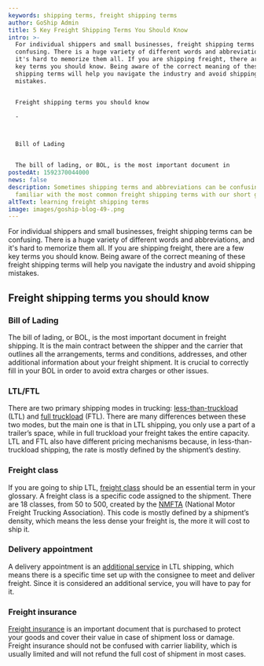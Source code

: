 ```yaml
---
keywords: shipping terms, freight shipping terms
author: GoShip Admin
title: 5 Key Freight Shipping Terms You Should Know
intro: >-
  For individual shippers and small businesses, freight shipping terms can be
  confusing. There is a huge variety of different words and abbreviations, and
  it's hard to memorize them all. If you are shipping freight, there are a few
  key terms you should know. Being aware of the correct meaning of these freight
  shipping terms will help you navigate the industry and avoid shipping
  mistakes.  


  Freight shipping terms you should know

  -



  Bill of Lading


  The bill of lading, or BOL, is the most important document in
postedAt: 1592370044000
news: false
description: Sometimes shipping terms and abbreviations can be confusing. Get
  familiar with the most common freight shipping terms with our short guide.
altText: learning freight shipping terms
image: images/goship-blog-49-.png
---
```

For individual shippers and small businesses, freight shipping terms can be confusing. There is a huge variety of different words and abbreviations, and it's hard to memorize them all. If you are shipping freight, there are a few key terms you should know. Being aware of the correct meaning of these freight shipping terms will help you navigate the industry and avoid shipping mistakes. 

## Freight shipping terms you should know

### Bill of Lading

The bill of lading, or BOL, is the most important document in freight shipping. It is the main contract between the shipper and the carrier that outlines all the arrangements, terms and conditions, addresses, and other additional information about your freight shipment. It is crucial to correctly fill in your BOL in order to avoid extra charges or other issues. 

### LTL/FTL

There are two primary shipping modes in trucking: [less-than-truckload](https://www.goship.com/shipping-services/ltl-freight-shipping/) (LTL) and [full truckload](https://www.goship.com/shipping-services/truckload-freight-shipping/) (FTL). There are many differences between these two modes, but the main one is that in LTL shipping, you only use a part of a trailer’s space, while in full truckload your freight takes the entire capacity. LTL and FTL also have different pricing mechanisms because, in less-than-truckload shipping, the rate is mostly defined by the shipment’s destiny. 

### Freight class

If you are going to ship LTL, [freight class](https://www.goship.com/blog/blog-everything-you-need-to-know-about-ltl-freight-class/) should be an essential term in your glossary. A freight class is a specific code assigned to the shipment. There are 18 classes, from 50 to 500, created by the [NMFTA](http://www.nmfta.org/pages/nmfc) (National Motor Freight Trucking Association). This code is mostly defined by a shipment’s density, which means the less dense your freight is, the more it will cost to ship it.

### Delivery appointment

A delivery appointment is an [additional service](https://www.goship.com/blog/types-of-ltl-additional-services/) in LTL shipping, which means there is a specific time set up with the consignee to meet and deliver freight. Since it is considered an additional service, you will have to pay for it. 

### Freight insurance

[Freight insurance](https://www.goship.com/resources/freight-insurance) is an important document that is purchased to protect your goods and cover their value in case of shipment loss or damage. Freight insurance should not be confused with carrier liability, which is usually limited and will not refund the full cost of shipment in most cases.